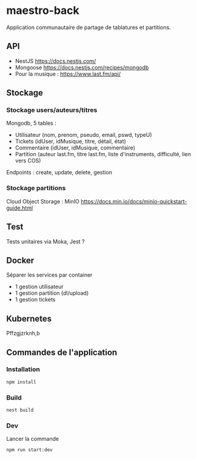 # maestro-back

Application communautaire de partage de tablatures et partitions.

## API

 - NestJS https://docs.nestjs.com/
 - Mongoose https://docs.nestjs.com/recipes/mongodb
 - Pour la musique : https://www.last.fm/api/

## Stockage

### Stockage users/auteurs/titres

  Mongodb, 5 tables :
 - Utilisateur (nom, prenom, pseudo, email, pswd, typeU)
 - Tickets (idUser, idMusique, titre, détail, état)
 - Commentaire (idUser, idMusique, commentaire)
 - Partition (auteur last.fm, titre last.fm, liste d'instruments, difficulté, lien vers COS)

 Endpoints : create, update, delete, gestion

### Stockage partitions

Cloud Object Storage : MinIO  https://docs.min.io/docs/minio-quickstart-guide.html

## Test

Tests unitaires via Moka, Jest ?

## Docker

Séparer les services par container
 - 1 gestion utilisateur
 - 1 gestion partition (dl/upload)
 - 1 gestion tickets

## Kubernetes

Pffzgjzrknh,b


## Commandes de l'application 

### Installation

```sh
npm install
```
### Build
```sh
nest build
```
### Dev
Lancer la commande
```sh
npm run start:dev
```

